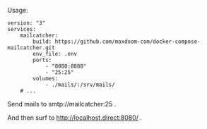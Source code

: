 Usage:

    version: "3"
    services:
        mailcatcher:
            build: https://github.com/maxdoom-com/docker-compose-mailcatcher.git
            env_file: .env
            ports:
                - "8080:8080"
                - "25:25"
            volumes:
                - ./mails/:/srv/mails/
        # ...

Send mails to smtp://mailcatcher:25 .

And then surf to http://localhost.direct:8080/ .
